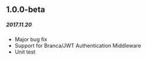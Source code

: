 ## 1.0.0-beta
##### 2017.11.20
* Major bug fix
* Support for Branca/JWT Authentication Middleware
* Unit test